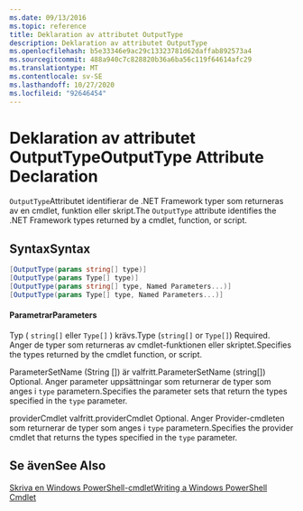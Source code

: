 ```yaml
---
ms.date: 09/13/2016
ms.topic: reference
title: Deklaration av attributet OutputType
description: Deklaration av attributet OutputType
ms.openlocfilehash: b5e33346e9ac29c13323781d62daffab892573a4
ms.sourcegitcommit: 488a940c7c828820b36a6ba56c119f64614afc29
ms.translationtype: MT
ms.contentlocale: sv-SE
ms.lasthandoff: 10/27/2020
ms.locfileid: "92646454"
---
```

# <a name="outputtype-attribute-declaration"></a><span data-ttu-id="33c98-103">Deklaration av attributet OutputType</span><span class="sxs-lookup"><span data-stu-id="33c98-103">OutputType Attribute Declaration</span></span>

<span data-ttu-id="33c98-104">`OutputType`Attributet identifierar de .NET Framework typer som returneras av en cmdlet, funktion eller skript.</span><span class="sxs-lookup"><span data-stu-id="33c98-104">The `OutputType` attribute identifies the .NET Framework types returned by a cmdlet, function, or script.</span></span>

## <a name="syntax"></a><span data-ttu-id="33c98-105">Syntax</span><span class="sxs-lookup"><span data-stu-id="33c98-105">Syntax</span></span>

```csharp
[OutputType(params string[] type)]
[OutputType(params Type[] type)]
[OutputType(params string[] type, Named Parameters...)]
[OutputType(params Type[] type, Named Parameters...)]
```

#### <a name="parameters"></a><span data-ttu-id="33c98-106">Parametrar</span><span class="sxs-lookup"><span data-stu-id="33c98-106">Parameters</span></span>

<span data-ttu-id="33c98-107">Typ ( `string[]` eller `Type[]` ) krävs.</span><span class="sxs-lookup"><span data-stu-id="33c98-107">Type (`string[]` or `Type[]`) Required.</span></span> <span data-ttu-id="33c98-108">Anger de typer som returneras av cmdlet-funktionen eller skriptet.</span><span class="sxs-lookup"><span data-stu-id="33c98-108">Specifies the types returned by the cmdlet function, or script.</span></span>

<span data-ttu-id="33c98-109">ParameterSetName (String []) är valfritt.</span><span class="sxs-lookup"><span data-stu-id="33c98-109">ParameterSetName (string[]) Optional.</span></span> <span data-ttu-id="33c98-110">Anger parameter uppsättningar som returnerar de typer som anges i `type` parametern.</span><span class="sxs-lookup"><span data-stu-id="33c98-110">Specifies the parameter sets that return the types specified in the `type` parameter.</span></span>

<span data-ttu-id="33c98-111">providerCmdlet valfritt.</span><span class="sxs-lookup"><span data-stu-id="33c98-111">providerCmdlet Optional.</span></span> <span data-ttu-id="33c98-112">Anger Provider-cmdleten som returnerar de typer som anges i `type` parametern.</span><span class="sxs-lookup"><span data-stu-id="33c98-112">Specifies the provider cmdlet that returns the types specified in the `type` parameter.</span></span>

## <a name="see-also"></a><span data-ttu-id="33c98-113">Se även</span><span class="sxs-lookup"><span data-stu-id="33c98-113">See Also</span></span>

[<span data-ttu-id="33c98-114">Skriva en Windows PowerShell-cmdlet</span><span class="sxs-lookup"><span data-stu-id="33c98-114">Writing a Windows PowerShell Cmdlet</span></span>](./writing-a-windows-powershell-cmdlet.md)
